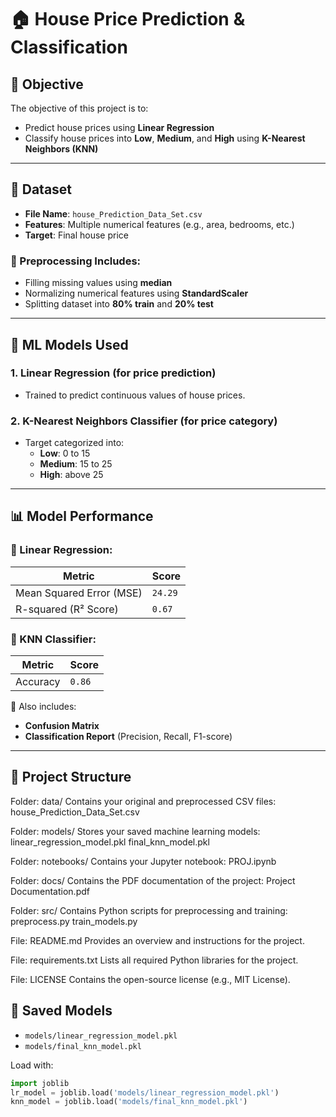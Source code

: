 # 🏠 House Price Prediction & Classification

## 🎯 Objective
The objective of this project is to:
- Predict house prices using **Linear Regression**
- Classify house prices into **Low**, **Medium**, and **High** using **K-Nearest Neighbors (KNN)**

---

## 📂 Dataset
- **File Name**: `house_Prediction_Data_Set.csv`
- **Features**: Multiple numerical features (e.g., area, bedrooms, etc.)
- **Target**: Final house price

### 🔧 Preprocessing Includes:
- Filling missing values using **median**
- Normalizing numerical features using **StandardScaler**
- Splitting dataset into **80% train** and **20% test**

---

## 🧠 ML Models Used

### 1. **Linear Regression** (for price prediction)
- Trained to predict continuous values of house prices.

### 2. **K-Nearest Neighbors Classifier** (for price category)
- Target categorized into:
  - **Low**: 0 to 15
  - **Medium**: 15 to 25
  - **High**: above 25

---

## 📊 Model Performance

### 🔹 Linear Regression:
| Metric                 | Score    |
|------------------------|----------|
| Mean Squared Error (MSE) | `24.29` |
| R-squared (R² Score)     | `0.67`  |  

### 🔹 KNN Classifier:
| Metric         | Score    |
|----------------|----------|
| Accuracy       | `0.86`   |  

📌 Also includes:
- **Confusion Matrix**
- **Classification Report** (Precision, Recall, F1-score)

---

## 📁 Project Structure

Folder: data/
    Contains your original and preprocessed CSV files:
    house_Prediction_Data_Set.csv

Folder: models/
    Stores your saved machine learning models:
    linear_regression_model.pkl
    final_knn_model.pkl

Folder: notebooks/
    Contains your Jupyter notebook:
    PROJ.ipynb

Folder: docs/
    Contains the PDF documentation of the project:
    Project Documentation.pdf

Folder: src/
    Contains Python scripts for preprocessing and training:
    preprocess.py
    train_models.py

File: README.md
    Provides an overview and instructions for the project.

File: requirements.txt
    Lists all required Python libraries for the project.

File: LICENSE
    Contains the open-source license (e.g., MIT License).



## 💾 Saved Models
- `models/linear_regression_model.pkl`
- `models/final_knn_model.pkl`

Load with:
```python
import joblib
lr_model = joblib.load('models/linear_regression_model.pkl')
knn_model = joblib.load('models/final_knn_model.pkl')
